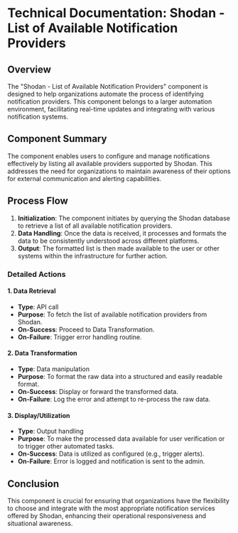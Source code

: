 # Technical Documentation: Shodan - List of Available Notification Providers

## Overview
The "Shodan - List of Available Notification Providers" component is designed to help organizations automate the process of identifying notification providers. This component belongs to a larger automation environment, facilitating real-time updates and integrating with various notification systems.

## Component Summary
The component enables users to configure and manage notifications effectively by listing all available providers supported by Shodan. This addresses the need for organizations to maintain awareness of their options for external communication and alerting capabilities.

## Process Flow
1. **Initialization**: The component initiates by querying the Shodan database to retrieve a list of all available notification providers.
2. **Data Handling**: Once the data is received, it processes and formats the data to be consistently understood across different platforms.
3. **Output**: The formatted list is then made available to the user or other systems within the infrastructure for further action.

### Detailed Actions

#### 1. Data Retrieval
   - **Type**: API call
   - **Purpose**: To fetch the list of available notification providers from Shodan.
   - **On-Success**: Proceed to Data Transformation.
   - **On-Failure**: Trigger error handling routine.

#### 2. Data Transformation
   - **Type**: Data manipulation
   - **Purpose**: To format the raw data into a structured and easily readable format.
   - **On-Success**: Display or forward the transformed data.
   - **On-Failure**: Log the error and attempt to re-process the raw data.

#### 3. Display/Utilization
   - **Type**: Output handling
   - **Purpose**: To make the processed data available for user verification or to trigger other automated tasks.
   - **On-Success**: Data is utilized as configured (e.g., trigger alerts).
   - **On-Failure**: Error is logged and notification is sent to the admin.

## Conclusion
This component is crucial for ensuring that organizations have the flexibility to choose and integrate with the most appropriate notification services offered by Shodan, enhancing their operational responsiveness and situational awareness.

